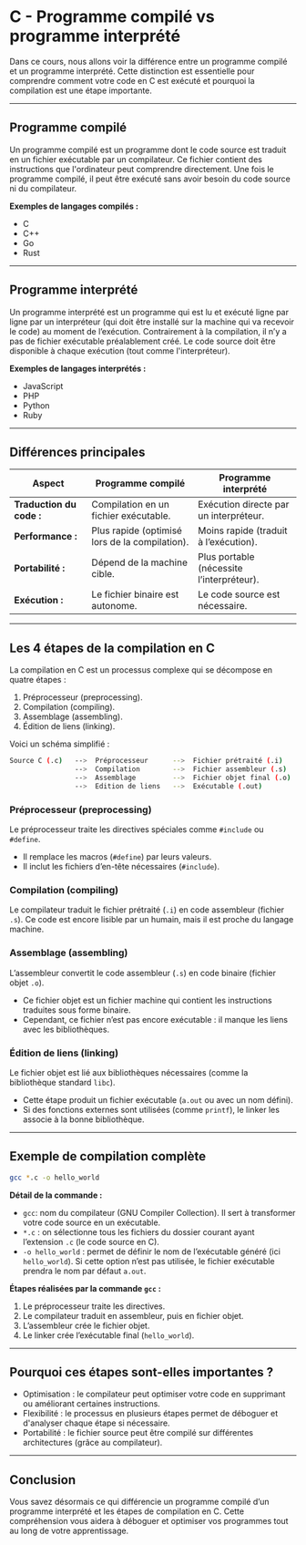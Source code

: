 # C - Programme compilé vs programme interprété

Dans ce cours, nous allons voir la différence entre un programme compilé et un programme interprété. Cette distinction est essentielle pour comprendre comment votre code en C est exécuté et pourquoi la compilation est une étape importante.

---

## Programme compilé

Un programme compilé est un programme dont le code source est traduit en un fichier exécutable par un compilateur. Ce fichier contient des instructions que l'ordinateur peut comprendre directement. Une fois le programme compilé, il peut être exécuté sans avoir besoin du code source ni du compilateur.

**Exemples de langages compilés :**

- C
- C++
- Go
- Rust

---

## Programme interprété

Un programme interprété est un programme qui est lu et exécuté ligne par ligne par un interpréteur (qui doit être installé sur la machine qui va recevoir le code) au moment de l’exécution. Contrairement à la compilation, il n’y a pas de fichier exécutable préalablement créé. Le code source doit être disponible à chaque exécution (tout comme l'interpréteur).

**Exemples de langages interprétés :**

- JavaScript
- PHP
- Python
- Ruby

---

## Différences principales

| **Aspect**               | **Programme compilé**                          | **Programme interprété**                  |
|--------------------------|------------------------------------------------|-------------------------------------------|
| **Traduction du code :** | Compilation en un fichier exécutable.          | Exécution directe par un interpréteur.    |
| **Performance :**        | Plus rapide (optimisé lors de la compilation). | Moins rapide (traduit à l’exécution).     |
| **Portabilité :**        | Dépend de la machine cible.                    | Plus portable (nécessite l’interpréteur). |
| **Exécution :**          | Le fichier binaire est autonome.               | Le code source est nécessaire.            |

---

## Les 4 étapes de la compilation en C

La compilation en C est un processus complexe qui se décompose en quatre étapes :

1. Préprocesseur (preprocessing).
2. Compilation (compiling).
3. Assemblage (assembling).
4. Édition de liens (linking).

Voici un schéma simplifié :

```bash
Source C (.c)   -->  Préprocesseur      -->  Fichier prétraité (.i)  
                -->  Compilation        -->  Fichier assembleur (.s)  
                -->  Assemblage         -->  Fichier objet final (.o)  
                -->  Edition de liens   -->  Exécutable (.out)
```

### Préprocesseur (preprocessing)

Le préprocesseur traite les directives spéciales comme `#include` ou `#define`.

- Il remplace les macros (`#define`) par leurs valeurs.
- Il inclut les fichiers d’en-tête nécessaires (`#include`).

### Compilation (compiling)

Le compilateur traduit le fichier prétraité (`.i`) en code assembleur (fichier `.s`).
Ce code est encore lisible par un humain, mais il est proche du langage machine.

### Assemblage (assembling)

L’assembleur convertit le code assembleur (`.s`) en code binaire (fichier objet `.o`).

- Ce fichier objet est un fichier machine qui contient les instructions traduites sous forme binaire.
- Cependant, ce fichier n’est pas encore exécutable : il manque les liens avec les bibliothèques.

### Édition de liens (linking)

Le fichier objet est lié aux bibliothèques nécessaires (comme la bibliothèque standard `libc`).

- Cette étape produit un fichier exécutable (`a.out` ou avec un nom défini).
- Si des fonctions externes sont utilisées (comme `printf`), le linker les associe à la bonne bibliothèque.

---

## Exemple de compilation complète

```bash
gcc *.c -o hello_world
```

**Détail de la commande :**

- `gcc`: nom du compilateur (GNU Compiler Collection). Il sert à transformer votre code source en un exécutable.
- `*.c` : on sélectionne tous les fichiers du dossier courant ayant l’extension `.c` (le code source en C).
- `-o hello_world` : permet de définir le nom de l’exécutable généré (ici `hello_world`). Si cette option n’est pas utilisée, le fichier exécutable prendra le nom par défaut `a.out`.

**Étapes réalisées par la commande `gcc` :**

1. Le préprocesseur traite les directives.
2. Le compilateur traduit en assembleur, puis en fichier objet.
3. L’assembleur crée le fichier objet.
4. Le linker crée l’exécutable final (`hello_world`).

---

## Pourquoi ces étapes sont-elles importantes ?

- Optimisation : le compilateur peut optimiser votre code en supprimant ou améliorant certaines instructions.
- Flexibilité : le processus en plusieurs étapes permet de déboguer et d'analyser chaque étape si nécessaire.
- Portabilité : le fichier source peut être compilé sur différentes architectures (grâce au compilateur).

---

## Conclusion

Vous savez désormais ce qui différencie un programme compilé d’un programme interprété et les étapes de compilation en C. Cette compréhension vous aidera à déboguer et optimiser vos programmes tout au long de votre apprentissage.